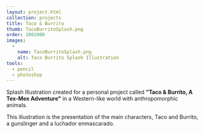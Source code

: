 ```yaml
---
layout: project.html
collection: projects
title: Taco & Burrito
thumb: TacoBurritoSplash.png
order: 2002000
images:
  -
    name: TacoBurritoSplash.png
    alt: Taco Burrito Splash Illustration
tools:
  - pencil
  - photoshop
---
```


Splash Illustration created for a personal project called **"Taco & Burrito, A Tex-Mex Adventure"** in a Western-like world with anthropomorphic animals.

This illustration is the presentation of the main characters, Taco and Burrito, a gunslinger and a luchador enmascarado.
